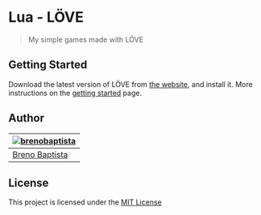 # Lua - LÖVE

> My simple games made with LÖVE

## Getting Started

Download the latest version of LÖVE from [the website](https://love2d.org/#download), and install it. More instructions on the [getting started](https://love2d.org/wiki/Getting_Started) page.

## Author

| [![brenobaptista](https://avatars1.githubusercontent.com/u/47641641?s=120&v=4)](https://github.com/brenobaptista) |
| ----------------------------------------------------------------------------------------------------------------- |
| [Breno Baptista](https://github.com/brenobaptista)                                                                |

## License

This project is licensed under the [MIT License](/LICENSE)
